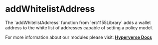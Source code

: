 # addWhitelistAddress

<p> The `addWhitelistAddress` function from `erc1155Library` adds a wallet address to the white list of addresses capable of setting a policy model. </p>

For more information about our modules please visit: [**Hyperverse Docs**](docs.hyperverse.dev)
